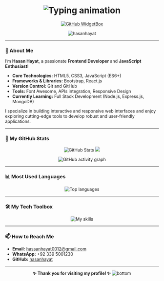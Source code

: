 <h1 align="center">
  <img src="https://readme-typing-svg.demolab.com?font=Fira+Code&size=32&duration=2000&pause=1000&color=34F5FF&center=true&vCenter=true&multiline=true&width=900&height=100&lines=Hi%2C+I'm+Hassan+Hayat!;A+Frontend+Developer+%7C+JavaScript+Enthusiast" alt="Typing animation" />
</h1>

<div align="center">

[![GitHub WidgetBox](https://github-widgetbox.vercel.app/api/profile?username=hasanhayat&data=followers,repositories,stars,commits&theme=radical&hide_border=true)](https://github.com/Hasanhayat/HasanHayat-widgetbox)

 <img src="https://komarev.com/ghpvc/?username=hasanhayat&label=Profile%20views&color=0e75b6&style=flat" alt="hasanhayat" />

<!--[![committers.top badge](https://user-badge.committers.top/pakistan/hasanhayat.svg)](https://user-badge.committers.top/pakistan/hasanhayat)-->
</div>

---

### 👋 About Me

I’m **Hasan Hayat**, a passionate **Frontend Developer** and **JavaScript Enthusiast**! 

- **Core Technologies:** HTML5, CSS3, JavaScript (ES6+)
- **Frameworks & Libraries:** Bootstrap, React.js
- **Version Control:** Git and GitHub
- **Tools:** Font Awesome, APIs integration, Responsive Design
- **Currently Learning:** Full Stack Development (Node.js, Express.js, MongoDB)

I specialize in building interactive and responsive web interfaces and enjoy exploring cutting-edge tools to develop robust and user-friendly applications.

---

### 🌟 My GitHub Stats

<p align="center">
<img src="https://github-readme-stats.vercel.app/api?username=hasanhayat&theme=github_dark&show_icons=true" alt="GitHub Stats" />
<img src="http://github-readme-streak-stats.herokuapp.com?user=hasanhayat&theme=dark&background=000000"/>
<!-- <img src="https://streak-stats.demolab.com?user=hasanhayat&theme=radical" alt="GitHub streak" />-->
</p>

<p align="center">
  <img src="https://github-readme-activity-graph.vercel.app/graph?username=hasanhayat&theme=github-compact" alt="GitHub activity graph" />
</p>

---

### 📊 Most Used Languages
<p align="center">
  <img src="https://github-readme-stats.vercel.app/api/top-langs/?username=hasanhayat&layout=compact&theme=radical&exclude_repo=Tips-tools" alt="Top languages" />
</p>

---

### 🛠️ My Tech Toolbox

<p align="center">
  <img src="https://skillicons.dev/icons?i=html,css,js,react,vite,netlify,vercel,bootstrap,git,github,firebase,nodejs,mongodb" alt="My skills" />

</p>

---

### 📫 How to Reach Me

- **Email:** hassanhayat0012@gmail.com
- **WhatsApp:** +92 339 5001230
- **GitHub:** [hasanhayat](https://github.com/hasanhayat)

---

<p align="center">
   <strong>✨ Thank you for visiting my profile! ✨</strong>
  <img src="https://raw.githubusercontent.com/bornmay/bornmay/Update/svg/Bottom.svg" alt="bottom" />
</p>

